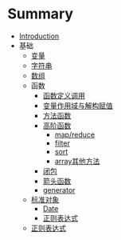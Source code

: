 # Summary

* [Introduction](README.md)
* 基础
    * [变量](基础/变量.md)
    * [字符串](基础/字符串.md)
    * [数组](基础/数组.md)
    * 函数
        * [函数定义调用](基础/函数.md)
        * [变量作用域与解构赋值](基础/函数2.md)
        * [方法函数](基础/函数3.md)
        * [高阶函数](基础/高阶函数.md)
            * [map/reduce](基础/map-reduce.md)
            * [filter](基础/filter.md)
            * [sort](基础/sort.md)
            * [array其他方法](基础/array其他方法.md)
        * [闭包](基础/闭包.md)
        * [箭头函数](基础/箭头函数.md)
        * [generator](基础/generator.md)
    * [标准对象](基础/标准对象.md)
        * [Date](基础/Date.md)
        * [正则表达式](基础/RepExp.md)
    * [正则表达式](基础/正则表达式.md)

